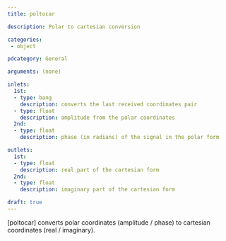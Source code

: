 ```yaml
---
title: poltocar

description: Polar to cartesian conversion

categories:
 - object

pdcategory: General

arguments: (none)

inlets:
  1st:
  - type: bang
    description: converts the last received coordinates pair
  - type: float
    description: amplitude from the polar coordinates
  2nd:
  - type: float
    description: phase (in radians) of the signal in the polar form

outlets:
  1st:
  - type: float
    description: real part of the cartesian form
  2nd:
  - type: float
    description: imaginary part of the cartesian form

draft: true
---
```


[poltocar] converts polar coordinates (amplitude / phase) to cartesian coordinates (real / imaginary).